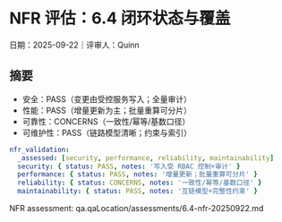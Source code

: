 # NFR 评估：6.4 闭环状态与覆盖

日期：2025-09-22｜评审人：Quinn

## 摘要

- 安全：PASS（变更由受控服务写入；全量审计）
- 性能：PASS（增量更新为主；批量重算可分片）
- 可靠性：CONCERNS（一致性/幂等/基数口径）
- 可维护性：PASS（链路模型清晰；约束与索引）

```yaml
nfr_validation:
  _assessed: [security, performance, reliability, maintainability]
  security: { status: PASS, notes: '写入受 RBAC 控制+审计' }
  performance: { status: PASS, notes: '增量更新；批量重算可分片' }
  reliability: { status: CONCERNS, notes: '一致性/幂等/基数口径' }
  maintainability: { status: PASS, notes: '互链模型+完整性约束' }
```

NFR assessment: qa.qaLocation/assessments/6.4-nfr-20250922.md

